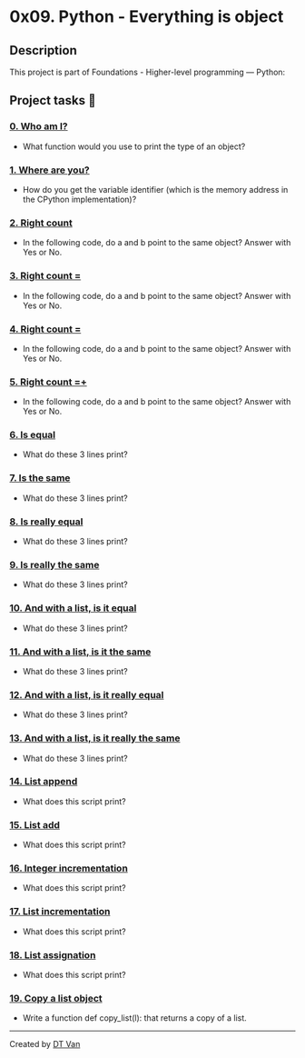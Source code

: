 # 0x09. Python - Everything is object
## Description
 This project is part of Foundations - Higher-level programming ― Python:
## Project tasks :wrench:
### [0. Who am I? ](./0-answer.txt) 
* What function would you use to print the type of an object?
### [1. Where are you? ](./1-answer.txt) 
* How do you get the variable identifier (which is the memory address in the CPython implementation)?
### [2. Right count ](./2-answer.txt) 
* In the following code, do a and b point to the same object? Answer with Yes or No.
### [3. Right count = ](./3-answer.txt) 
* In the following code, do a and b point to the same object? Answer with Yes or No.
### [4. Right count = ](./4-answer.txt) 
* In the following code, do a and b point to the same object? Answer with Yes or No.
### [5. Right count =+ ](./5-answer.txt) 
* In the following code, do a and b point to the same object? Answer with Yes or No.
### [6. Is equal ](./6-answer.txt) 
* What do these 3 lines print?
### [7. Is the same ](./7-answer.txt) 
* What do these 3 lines print?
### [8. Is really equal ](./8-answer.txt) 
* What do these 3 lines print?
### [9. Is really the same ](./9-answer.txt) 
* What do these 3 lines print?
### [10. And with a list, is it equal ](./10-answer.txt) 
* What do these 3 lines print?
### [11. And with a list, is it the same ](./11-answer.txt) 
* What do these 3 lines print?
### [12. And with a list, is it really equal ](./12-answer.txt) 
* What do these 3 lines print?
### [13. And with a list, is it really the same ](./13-answer.txt) 
* What do these 3 lines print?
### [14. List append ](./14-answer.txt) 
* What does this script print?
### [15. List add ](./15-answer.txt) 
* What does this script print?
### [16. Integer incrementation ](./16-answer.txt) 
* What does this script print?
### [17. List incrementation ](./17-answer.txt) 
* What does this script print?
### [18. List assignation ](./18-answer.txt) 
* What does this script print?
### [19. Copy a list object ](./19-copy_list.py) 
* Write a function def copy_list(l): that returns a copy of a list.
---
Created by [DT Van](https://github.com/dtvangogh)